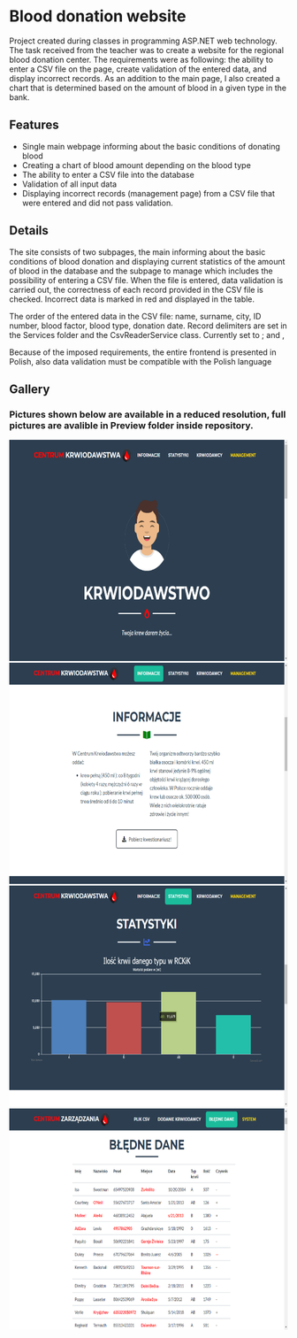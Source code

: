 # Blood donation website

Project created during classes in programming ASP.NET web technology.
The task received from the teacher was to create a website for the regional blood donation center.
The requirements were as following: the ability to enter a CSV file on the page, create validation of the entered data, and display incorrect records. As an addition to the main page, I also created a chart that is determined based on the amount of blood in a given type in the bank.

## Features

* Single main webpage informing about the basic conditions of donating blood
* Creating a chart of blood amount depending on the blood type
* The ability to enter a CSV file into the database
* Validation of all input data
* Displaying incorrect records (management page) from a CSV file that were entered and did not pass validation.

## Details

The site consists of two subpages, the main informing about the basic conditions of blood donation and displaying current statistics of the amount of blood in the database and the subpage to manage which includes the possibility of entering a CSV file. When the file is entered, data validation is carried out, the correctness of each record provided in the CSV file is checked. Incorrect data is marked in red and displayed in the table.

The order of the entered data in the CSV file: name, surname, city, ID number, blood factor, blood type, donation date.
Record delimiters are set in the Services folder and the CsvReaderService class. Currently set to ; and ,

Because of the imposed requirements, the entire frontend is presented in Polish, also data validation must be compatible with the Polish language

## Gallery

### Pictures shown below are available in a reduced resolution, full pictures are avalible in Preview folder inside repository.

<img src="https://github.com/mapisarek/BloodDonation/blob/master/Preview/MainPage.png" width=700 height=400/>
<img src="https://github.com/mapisarek/BloodDonation/blob/master/Preview/Information.png" width=700 height=400/>
<img src="https://github.com/mapisarek/BloodDonation/blob/master/Preview/Statistics.png" width=700 height=400/>
<img src="https://github.com/mapisarek/BloodDonation/blob/master/Preview/InvalidRecords.png" width=700 height=400/>
